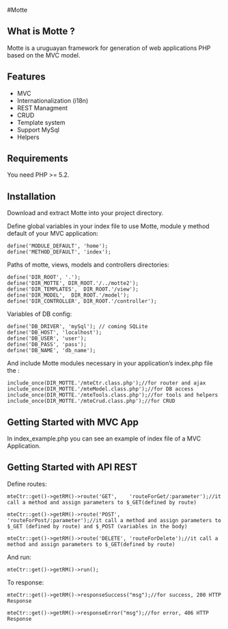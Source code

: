 #Motte 

## What is Motte ?

Motte is a uruguayan framework for generation of web applications PHP based on the MVC model.

## Features

* MVC
* Internationalization (i18n)
* REST Managment
* CRUD
* Template system
* Support MySql
* Helpers

## Requirements

You need PHP >= 5.2.

## Installation

Download and extract Motte into your project directory.

Define global variables in your index file to use Motte, module y method default of your MVC application:

    define('MODULE_DEFAULT', 'home');
    define('METHOD_DEFAULT', 'index');
    
Paths of motte, views, models and controllers directories:

    define('DIR_ROOT', '.');
    define('DIR_MOTTE', DIR_ROOT.'/../motte2');
    define('DIR_TEMPLATES',  DIR_ROOT.'/view');
    define('DIR_MODEL',  DIR_ROOT.'/model');
    define('DIR_CONTROLLER', DIR_ROOT.'/controller');
    
Variables of DB config:

    define('DB_DRIVER', 'mySql'); // coming SQLite
    define('DB_HOST', 'localhost');
    define('DB_USER', 'user');
    define('DB_PASS', 'pass');
    define('DB_NAME', 'db_name');
    
And include Motte modules necessary in your application’s index.php file the :

    include_once(DIR_MOTTE.'/mteCtr.class.php');//for router and ajax
    include_once(DIR_MOTTE.'/mteModel.class.php');//for DB access
    include_once(DIR_MOTTE.'/mteTools.class.php');//for tools and helpers
    include_once(DIR_MOTTE.'/mteCrud.class.php');//for CRUD

## Getting Started with MVC App    

In index_example.php you can see an example of index file of a MVC Application.

## Getting Started with API REST
   
Define routes:

    mteCtr::get()->getRM()->route('GET',    'routeForGet/:parameter');//it call a method and assign parameters to $_GET(defined by route)
    
    mteCtr::get()->getRM()->route('POST',   'routeForPost/:parameter');//it call a method and assign parameters to $_GET (defined by route) and $_POST (variables in the body)
    
    mteCtr::get()->getRM()->route('DELETE', 'routeForDelete');//it call a method and assign parameters to $_GET(defined by route)
    
And run:

    mteCtr::get()->getRM()->run();
    
To response:

    mteCtr::get()->getRM()->responseSuccess("msg");//for success, 200 HTTP Response
    
    mteCtr::get()->getRM()->responseError("msg");//for error, 406 HTTP Response
    
    

    










